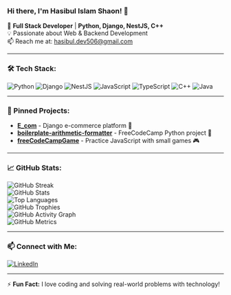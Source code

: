 ### Hi there, I'm Hasibul Islam Shaon! 👋

🚀 **Full Stack Developer** | **Python, Django, NestJS, C++**  
💡 Passionate about Web & Backend Development  
📫 Reach me at: hasibul.dev506@gmail.com  

---

### 🛠 Tech Stack:

![Python](https://img.shields.io/badge/Python-3776AB?style=for-the-badge&logo=python&logoColor=white)
![Django](https://img.shields.io/badge/Django-092E20?style=for-the-badge&logo=django&logoColor=white)
![NestJS](https://img.shields.io/badge/NestJS-E0234E?style=for-the-badge&logo=nestjs&logoColor=white)
![JavaScript](https://img.shields.io/badge/JavaScript-F7DF1E?style=for-the-badge&logo=javascript&logoColor=black)
![TypeScript](https://img.shields.io/badge/TypeScript-007ACC?style=for-the-badge&logo=typescript&logoColor=white)
![C++](https://img.shields.io/badge/C++-00599C?style=for-the-badge&logo=c%2B%2B&logoColor=white)
![Java](https://img.shields.io/badge/Java-007396?style=for-the-badge&logo=java&logoColor=white)

---

### 📌 Pinned Projects:

- [**E_com**](https://github.com/hasibulislamshaon/E_com) - Django e-commerce platform 🛒
- [**boilerplate-arithmetic-formatter**](https://github.com/hasibulislamshaon/boilerplate-arithmetic-formatter) - FreeCodeCamp Python project 🔢
- [**freeCodeCampGame**](https://github.com/hasibulislamshaon/freeCodeCampGame) - Practice JavaScript with small games 🎮

---

### 📈 GitHub Stats:

![GitHub Streak](https://github-readme-streak-stats.herokuapp.com/?user=hasibulislamshaon&theme=dark)  
![GitHub Stats](https://github-readme-stats.vercel.app/api?username=hasibulislamshaon&show_icons=true&theme=dark)  
![Top Languages](https://github-readme-stats.vercel.app/api/top-langs/?username=hasibulislamshaon&layout=compact&theme=dark)  
![GitHub Trophies](https://github-profile-trophy.vercel.app/?username=hasibulislamshaon&theme=darkhub&no-frame=true&no-bg=true&margin-w=4)  
![GitHub Activity Graph](https://github-readme-activity-graph.vercel.app/graph?username=hasibulislamshaon&theme=react-dark)  
![GitHub Metrics](https://github.com/hasibulislamshaon/github-metrics/blob/master/github-metrics.svg)  


---

### 📫 Connect with Me:

[![LinkedIn](https://img.shields.io/badge/LinkedIn-0A66C2?style=for-the-badge&logo=linkedin&logoColor=white)]([https://linkedin.com/in/your-profile](https://bd.linkedin.com/in/hasibul-islam-shaon-464b5a1b8))  

---

⚡ **Fun Fact:** I love coding and solving real-world problems with technology!
